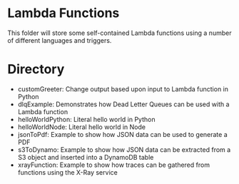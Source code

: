 # Lambda Functions

This folder will store some self-contained Lambda functions using a number of different languages and triggers.

# Directory

* customGreeter: Change output based upon input to Lambda function in Python
* dlqExample: Demonstrates how Dead Letter Queues can be used with a Lambda function
* helloWorldPython: Literal hello world in Python
* helloWorldNode: Literal hello world in Node
* jsonToPdf: Example to show how JSON data can be used to generate a PDF
* s3ToDynamo: Example to show how JSON data can be extracted from a S3 object and inserted into a DynamoDB table
* xrayFunction: Example to show how traces can be gathered from functions using the X-Ray service
